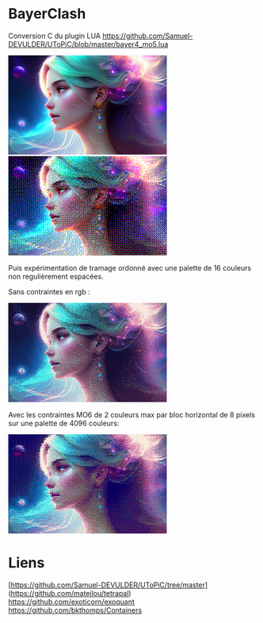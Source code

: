 # BayerClash
Conversion C du plugin LUA https://github.com/Samuel-DEVULDER/UToPiC/blob/master/bayer4_mo5.lua

<img src="result/original.png" width=320>&nbsp;<img src="result/output_mo5.png" width=320>



Puis expérimentation de tramage ordonné avec une palette de 16 couleurs non regulièrement espacées.

Sans contraintes en rgb :

<img src="result/output_tetra.png" width=320>

Avec les contraintes MO6 de 2 couleurs max par bloc horizontal de 8 pixels sur une palette de 4096 couleurs:

<img src="result/output_mo6.png" width=320>

# Liens
[https://github.com/Samuel-DEVULDER/UToPiC/tree/master]
(https://github.com/matejlou/tetrapal)
https://github.com/exoticorn/exoquant
https://github.com/bkthomps/Containers
